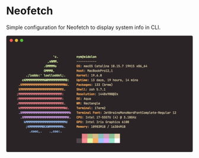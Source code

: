 # Neofetch

Simple configuration for Neofetch to display system info in CLI.

<img alt="screenshot of neofetch in terminal, displaying system information" src="./neofetch.png">
